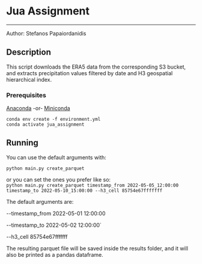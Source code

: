 # Jua Assignment

---
Author: Stefanos Papaiordanidis

## Description
This script downloads the ERA5 data from the 
corresponding S3 bucket, and extracts precipitation 
values filtered by date and H3 geospatial 
hierarchical index.  

### Prerequisites
[Anaconda](https://conda.io/projects/conda/en/latest/user-guide/install/download.html)
-or- [Miniconda](https://conda.io/projects/conda/en/latest/user-guide/install/download.html)

`conda env create -f environment.yml`\
`conda activate jua_assignment`

## Running
You can use the default arguments with:

`python main.py create_parquet`

or you can set the ones you prefer like so:\
`python main.py create_parquet timestamp_from 2022-05-05_12:00:00 timestamp_to 2022-05-10_15:00:00 --h3_cell 85754e67fffffff`

The default arguments are:

--timestamp_from 2022-05-01 12:00:00

--timestamp_to 2022-05-02 12:00:00`

--h3_cell 85754e67fffffff

The resulting parquet file will be saved inside the results folder, and it will also be printed as a pandas dataframe.
